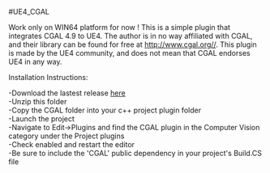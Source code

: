 #UE4_CGAL

Work only on WIN64 platform for now !
This is a simple plugin that integrates CGAL 4.9 to UE4. The author is in no way affiliated with CGAL, and their library can be found for free at http://www.cgal.org//.  This plugin is made by the UE4 community, and does not mean that CGAL endorses UE4 in any way.

Installation Instructions:

-Download the lastest release <a href="https://github.com/armabon/UE4_CGAL/blob/master/Build/CGAL.zip">here</a></br>
-Unzip this folder</br>
-Copy the CGAL folder into your c++ project plugin folder</br>
-Launch the project</br>
-Navigate to Edit->Plugins and find the CGAL plugin in the Computer Vision category under the Project plugins</br>
-Check enabled and restart the editor</br>
-Be sure to include the 'CGAL' public dependency in your project's Build.CS file

